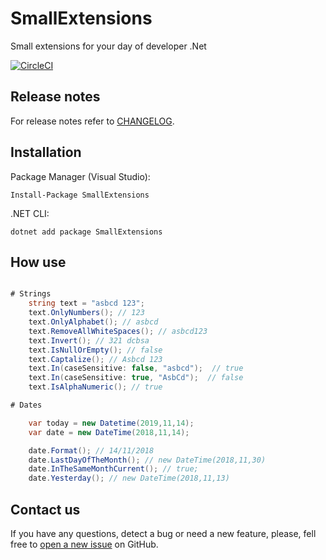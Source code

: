 
# SmallExtensions

Small extensions for your day of developer .Net

[![CircleCI](https://circleci.com/gh/Lowpoc/SmallExtesions/tree/master.svg?style=svg)](https://circleci.com/gh/Lowpoc/SmallExtesions/tree/master)

## Release notes

For release notes refer to [CHANGELOG](https://github.com/Lowpoc/SmallExtesions/blob/master/CHANGELOG.md).

## Installation

Package Manager (Visual Studio):

```
Install-Package SmallExtensions
```

.NET CLI:

```
dotnet add package SmallExtensions
```

## How use

```c#

# Strings
    string text = "asbcd 123";
    text.OnlyNumbers(); // 123
    text.OnlyAlphabet(); // asbcd
    text.RemoveAllWhiteSpaces(); // asbcd123
    text.Invert(); // 321 dcbsa
    text.IsNullOrEmpty(); // false
    text.Captalize(); // Asbcd 123
    text.In(caseSensitive: false, "asbcd");  // true
    text.In(caseSensitive: true, "AsbCd");  // false
    text.IsAlphaNumeric(); // true

# Dates

    var today = new Datetime(2019,11,14);
    var date = new DateTime(2018,11,14);

    date.Format(); // 14/11/2018
    date.LastDayOfTheMonth(); // new DateTime(2018,11,30)
    date.InTheSameMonthCurrent(); // true;
    date.Yesterday(); // new DateTime(2018,11,13)
```

## Contact us

If you have any questions, detect a bug or need a new feature, please, fell free to [open a new issue](https://github.com/Lowpoc/SmallExtesions/issues) on GitHub.